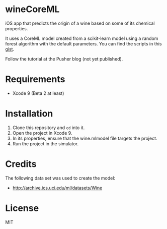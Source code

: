 # wineCoreML
iOS app that predicts the origin of a wine based on some of its chemical properties.

It uses a CoreML model created from a scikit-learn model using a random forest algorithm with the default parameters. You can find the scripts in this [gist](https://gist.github.com/eh3rrera/03c837aaf3586f2ee26335b5e0544a32).

Follow the tutorial at the Pusher blog (not yet published).

# Requirements

- Xcode 9 (Beta 2 at least)

# Installation
1. Clone this repository and `cd` into it.
2. Open the project in Xcode 9.
3. In its properties, ensure that the wine.mlmodel file targets the project.
4. Run the project in the simulator.

# Credits
The following data set was used to create the model:
- http://archive.ics.uci.edu/ml/datasets/Wine

# License
MIT

